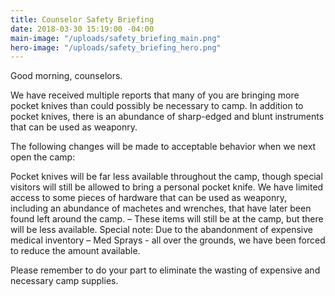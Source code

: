 ```yaml
---
title: Counselor Safety Briefing
date: 2018-03-30 15:19:00 -04:00
main-image: "/uploads/safety_briefing_main.png"
hero-image: "/uploads/safety_briefing_hero.png"
---
```


Good morning, counselors.

We have received multiple reports that many of you are bringing more pocket knives than could possibly be necessary to camp. In addition to pocket knives, there is an abundance of sharp-edged and blunt instruments that can be used as weaponry.

The following changes will be made to acceptable behavior when we next open the camp:

Pocket knives will be far less available throughout the camp, though special visitors will still be allowed to bring a personal pocket knife.
We have limited access to some pieces of hardware that can be used as weaponry, including an abundance of machetes and wrenches, that have later been found left around the camp. – These items will still be at the camp, but there will be less available.
Special note: Due to the abandonment of expensive medical inventory – Med Sprays - all over the grounds, we have been forced to reduce the amount available.

Please remember to do your part to eliminate the wasting of expensive and necessary camp supplies.